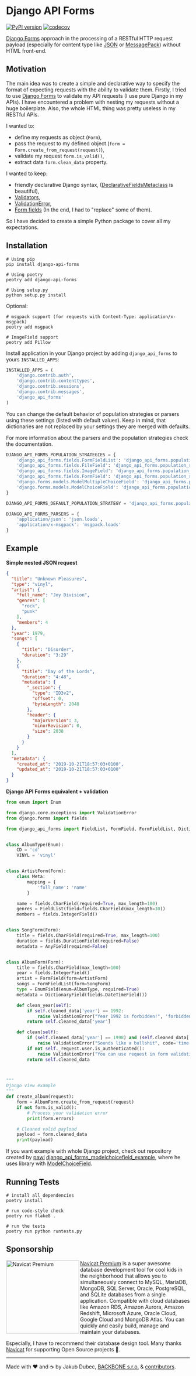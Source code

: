 # Django API Forms

[![PyPI version](https://badge.fury.io/py/django-api-forms.svg)](https://badge.fury.io/py/django-api-forms)
[![codecov](https://codecov.io/gh/Sibyx/django_api_forms/branch/master/graph/badge.svg)](https://codecov.io/gh/Sibyx/django_api_forms)

[Django Forms](https://docs.djangoproject.com/en/3.2/topics/forms/) approach in the processing of a RESTful HTTP
request payload (especially for content type like [JSON](https://www.json.org/) or [MessagePack](https://msgpack.org/))
without HTML front-end.

## Motivation

The main idea was to create a simple and declarative way to specify the format of expecting requests with the ability
to validate them. Firstly, I tried to use [Django Forms](https://docs.djangoproject.com/en/3.0/topics/forms/) to
validate my API requests (I use pure Django in my APIs). I have encountered a problem with nesting my requests without
a huge boilerplate. Also, the whole HTML thing was pretty useless in my RESTful APIs.

I wanted to:

- define my requests as object (`Form`),
- pass the request to my defined object (`form = Form.create_from_request(request)`),
- validate my request `form.is_valid()`,
- extract data `form.clean_data` property.

I wanted to keep:

- friendly declarative Django syntax,
([DeclarativeFieldsMetaclass](https://github.com/django/django/blob/master/django/forms/forms.py#L25) is beautiful),
- [Validators](https://docs.djangoproject.com/en/3.2/ref/validators/),
- [ValidationError](https://docs.djangoproject.com/en/3.2/ref/exceptions/#validationerror),
- [Form fields](https://docs.djangoproject.com/en/3.2/ref/forms/fields/) (In the end, I had to "replace" some of them).

So I have decided to create a simple Python package to cover all my expectations.

## Installation

```shell script
# Using pip
pip install django-api-forms

# Using poetry
peotry add django-api-forms

# Using setup.py
python setup.py install
```

Optional:
```shell script
# msgpack support (for requests with Content-Type: application/x-msgpack)
peotry add msgpack

# ImageField support
peotry add Pillow
```

Install application in your Django project by adding `django_api_forms` to yours `INSTALLED_APPS`:

```python
INSTALLED_APPS = (
    'django.contrib.auth',
    'django.contrib.contenttypes',
    'django.contrib.sessions',
    'django.contrib.messages',
    'django_api_forms'
)
```

You can change the default behavior of population strategies or parsers using these settings (listed with default
values). Keep in mind, that dictionaries are not replaced by your settings they are merged with defaults.

For more information about the parsers and the population strategies check the documentation.

```python
DJANGO_API_FORMS_POPULATION_STRATEGIES = {
    'django_api_forms.fields.FormFieldList': 'django_api_forms.population_strategies.IgnoreStrategy',
    'django_api_forms.fields.FileField': 'django_api_forms.population_strategies.IgnoreStrategy',
    'django_api_forms.fields.ImageField': 'django_api_forms.population_strategies.IgnoreStrategy',
    'django_api_forms.fields.FormField': 'django_api_forms.population_strategies.IgnoreStrategy',
    'django.forms.models.ModelMultipleChoiceField': 'django_api_forms.population_strategies.IgnoreStrategy',
    'django.forms.models.ModelChoiceField': 'django_api_forms.population_strategies.ModelChoiceFieldStrategy'
}

DJANGO_API_FORMS_DEFAULT_POPULATION_STRATEGY = 'django_api_forms.population_strategies.BaseStrategy'

DJANGO_API_FORMS_PARSERS = {
    'application/json': 'json.loads',
    'application/x-msgpack': 'msgpack.loads'
}
```

## Example

**Simple nested JSON request**

```json
{
  "title": "Unknown Pleasures",
  "type": "vinyl",
  "artist": {
    "full_name": "Joy Division",
    "genres": [
      "rock",
      "punk"
    ],
    "members": 4
  },
  "year": 1979,
  "songs": [
    {
      "title": "Disorder",
      "duration": "3:29"
    },
    {
      "title": "Day of the Lords",
      "duration": "4:48",
      "metadata": {
        "_section": {
          "type": "ID3v2",
          "offset": 0,
          "byteLength": 2048
        },
        "header": {
          "majorVersion": 3,
          "minorRevision": 0,
          "size": 2038
        }
      }
    }
  ],
  "metadata": {
    "created_at": "2019-10-21T18:57:03+0100",
    "updated_at": "2019-10-21T18:57:03+0100"
  }
}
```

**Django API Forms equivalent + validation**

```python
from enum import Enum

from django.core.exceptions import ValidationError
from django.forms import fields

from django_api_forms import FieldList, FormField, FormFieldList, DictionaryField, EnumField, AnyField, Form


class AlbumType(Enum):
    CD = 'cd'
    VINYL = 'vinyl'


class ArtistForm(Form):
    class Meta:
        mapping = {
            'full_name': 'name'
        }

    name = fields.CharField(required=True, max_length=100)
    genres = FieldList(field=fields.CharField(max_length=30))
    members = fields.IntegerField()


class SongForm(Form):
    title = fields.CharField(required=True, max_length=100)
    duration = fields.DurationField(required=False)
    metadata = AnyField(required=False)


class AlbumForm(Form):
    title = fields.CharField(max_length=100)
    year = fields.IntegerField()
    artist = FormField(form=ArtistForm)
    songs = FormFieldList(form=SongForm)
    type = EnumField(enum=AlbumType, required=True)
    metadata = DictionaryField(fields.DateTimeField())

    def clean_year(self):
        if self.cleaned_data['year'] == 1992:
            raise ValidationError("Year 1992 is forbidden!", 'forbidden-value')
        return self.cleaned_data['year']

    def clean(self):
        if (self.cleaned_data['year'] == 1998) and (self.cleaned_data['artist']['name'] == "Nirvana"):
            raise ValidationError("Sounds like a bullshit", code='time-traveling')
        if not self._request.user.is_authenticated():
            raise ValidationError("You can use request in form validation!")
        return self.cleaned_data



"""
Django view example
"""
def create_album(request):
    form = AlbumForm.create_from_request(request)
    if not form.is_valid():
        # Process your validation error
        print(form.errors)

    # Cleaned valid payload
    payload = form.cleaned_data
    print(payload)
```

If you want example with whole Django project, check out repository created by [pawl](https://github.com/pawl)
[django_api_forms_modelchoicefield_example](https://github.com/pawl/django_api_forms_modelchoicefield_example), where
he uses library with
[ModelChoiceField](https://docs.djangoproject.com/en/3.0/ref/forms/fields/#django.forms.ModelChoiceField).


## Running Tests

```shell script
# install all dependencies
poetry install

# run code-style check
poetry run flake8 .

# run the tests
poetry run python runtests.py
```

## Sponsorship

<img height="200" src="docs/navicat.png" align="left" alt="Navicat Premium">

[Navicat Premium](https://www.navicat.com/en/products/navicat-premium) is a super awesome database development tool for
cool kids in the neighborhood that allows you to simultaneously connect to MySQL, MariaDB, MongoDB, SQL Server, Oracle,
PostgreSQL, and SQLite databases from a single application. Compatible with cloud databases like Amazon RDS, Amazon
Aurora, Amazon Redshift, Microsoft Azure, Oracle Cloud, Google Cloud and MongoDB Atlas. You can quickly and easily
build, manage and maintain your databases.

Especially, I have to recommend their database design tool. Many thanks [Navicat](https://www.navicat.com/en/) for
supporting Open Source projects 🌈.

---
Made with ❤️ and ☕️ by Jakub Dubec, [BACKBONE s.r.o.](https://www.backbone.sk/en/) &
[contributors](https://github.com/Sibyx/django_api_forms/graphs/contributors).
